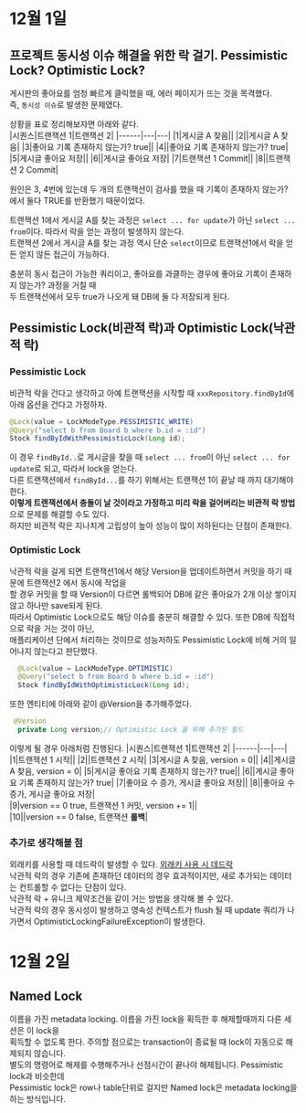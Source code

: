 # 12월 1일
## 프로젝트 동시성 이슈 해결을 위한 락 걸기. Pessimistic Lock? Optimistic Lock?
게시판의 좋아요를 엄청 빠르게 클릭했을 때, 에러 페이지가 뜨는 것을 목격했다.  
즉, `동시성 이슈`로 발생한 문제였다.  

상황을 표로 정리해보자면 아래와 같다.  
|시퀀스|트랜잭션 1|트랜잭션 2|
|------|---|---|
|1|게시글 A 찾음||
|2||게시글 A 찾음|
|3|좋아요 기록 존재하지 않는가? true||
|4||좋아요 기록 존재하지 않는가? true|
|5|게시글 좋아요 저장||
|6||게시글 좋아요 저장|
|7|트랜잭션 1 Commit||
|8||트랜잭션 2 Commit|  
  
원인은 3, 4번에 있는데 두 개의 트랜잭션이 검사를 했을 때 기록이 존재하지 않는가? 에서 둘다 TRUE를 반환했기 때문이었다.  

트랜잭션 1에서 게시글 A를 찾는 과정은 `select ... for update`가 아닌 `select ... from`이다. 따라서 락을 얻는 과정이 발생하지 않는다.  
트랜잭션 2에서 게시글 A를 찾는 과정 역시 단순 `select`이므로 트랜잭션1에서 락을 얻든 얻지 않든 접근이 가능하다.  

충분히 동시 접근이 가능한 쿼리이고, 좋아요를 과클하는 경우에 좋아요 기록이 존재하지 않는가? 과정을 거칠 때  
두 트랜잭션에서 모두 true가 나오게 돼 DB에 둘 다 저장되게 된다.  

## Pessimistic Lock(비관적 락)과 Optimistic Lock(낙관적 락)  
### Pessimistic Lock
비관적 락을 건다고 생각하고 아예 트랜잭션을 시작할 때 `xxxRepository.findById`에 아래 옵션을 건다고 가정하자.  
```java
@Lock(value = LockModeType.PESSIMISTIC_WRITE)
@Query("select b from Board b where b.id = :id")
Stock findByIdWithPessimisticLock(Long id);
```
이 경우 `findById..`로 게시글을 찾을 때 `select ... from`이 아닌 `select ... for update`로 되고, 따라서 lock을 얻는다.  
다른 트랜잭션에서 `findById...`를 하기 위해서는 트랜잭션 1이 끝날 때 까지 대기해야 한다.  
**이렇게 트랜잭션에서 충돌이 날 것이라고 가정하고 미리 락을 걸어버리는 비관적 락 방법**으로 문제를 해결할 수도 있다.  
하지만 비관적 락은 지나치게 고립성이 높아 성능이 많이 저하된다는 단점이 존재한다.  

### Optimistic Lock
낙관적 락을 걸게 되면 트랜잭션1에서 해당 Version을 업데이트하면서 커밋을 하기 때문에 트랜잭션2 에서 동시에 작업을  
할 경우 커밋을 할 때 Version이 다르면 롤백되어 DB에 같은 좋아요가 2개 이상 쌓이지 않고 하나만 save되게 된다.  
따라서 Optimistic Lock으로도 해당 이슈를 충분히 해결할 수 있다. 또한 DB에 직접적으로 락을 거는 것이 아닌,  
애플리케이션 단에서 처리하는 것이므로 성능저하도 Pessimistic Lock에 비해 거의 일어나지 않는다고 판단했다.  
```java
  @Lock(value = LockModeType.OPTIMISTIC)
  @Query("select b from Board b where b.id = :id")
  Stock findByIdWithOptimisticLock(Long id);
```
또한 엔티티에 아래와 같이 @Version을 추가해주었다.  
```java
 @Version
  private Long version;// Optimistic Lock 을 위해 추가된 필드
```
이렇게 될 경우 아래처럼 진행된다.
|시퀀스|트랜잭션 1|트랜잭션 2|
|------|---|---|
|1|트랜잭션 1 시작||
|2||트랜잭션 2 시작|
|3|게시글 A 찾음, version = 0||
|4||게시글 A 찾음, version = 0|
|5|게시글 좋아요 기록 존재하지 않는가? true||
|6||게시글 좋아요 기록 존재하지 않는가? true|
|7|좋아요 수 증가, 게시글 좋아요 저장||
|8||좋아요 수 증가, 게시글 좋아요 저장|  
|9|version == 0 true, 트랜잭션 1 커밋, version += 1||  
|10||version == 0 false, 트랜잭션 **롤백**|  

### 추가로 생각해볼 점
외래키를 사용할 때 데드락이 발생할 수 있다. [외래키 사용 시 데드락](https://junghyungil.tistory.com/m/178)  
낙관적 락의 경우 기존에 존재하던 데이터의 경우 효과적이지만, 새로 추가되는 데이터는 컨트롤할 수 없다는 단점이 있다.  
낙관적 락 + 유니크 제약조건을 같이 거는 방법을 생각해 볼 수 있다.  
낙관적 락의 경우 동시성이 발생하고 영속성 컨텍스트가 flush 될 때 update 쿼리가 나가면서 OptimisticLockingFailureException이 발생한다.  

# 12월  2일
## Named Lock
이름을 가진 metadata locking. 이름을 가진 lock을 획득한 후 해제할때까지 다른 세션은 이 lock을  
획득할 수 없도록 한다. 주의할 점으로는 transaction이 종료될 때 lock이 자동으로 해제되지 않습니다.  
별도의 명령어로 해제를 수행해주거나 선점시간이 끝나야 해제됩니다. Pessimistic lock과 비슷한데  
Pessimistic lock은 row나 table단위로 걸지만 Named lock은 metadata locking을 하는 방식입니다.  





